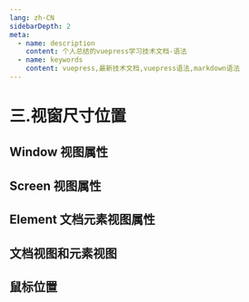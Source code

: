 ```yaml
---
lang: zh-CN
sidebarDepth: 2
meta:
  - name: description
    content: 个人总结的vuepress学习技术文档-语法
  - name: keywords
    content: vuepress,最新技术文档,vuepress语法,markdown语法
---
```


# 三.视窗尺寸位置

## Window 视图属性

## Screen 视图属性

## Element 文档元素视图属性

## 文档视图和元素视图

## 鼠标位置
